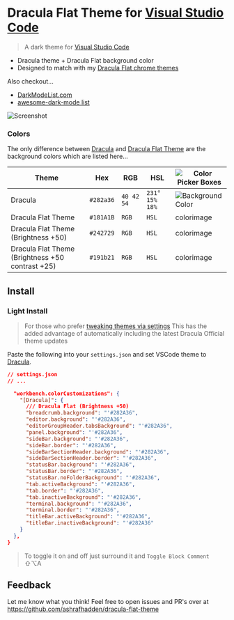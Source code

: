 <!-- TODO: Replace `Dracula Flat Theme` link in Colors section w/ marketplace URL -->

# Dracula Flat Theme for [Visual Studio Code](http://code.visualstudio.com)

> A dark theme for [Visual Studio Code](http://code.visualstudio.com)

- Dracula theme + Dracula Flat background color
- Designed to match with my [Dracula Flat chrome themes](https://www.themebeta.com/chrome/user/510929)

Also checkout...

- [DarkModeList.com](https://darkmodelist.com/)
- [awesome-dark-mode list](https://github.com/ashrafhadden/awesome-dark-mode)

![Screenshot](https://draculatheme.com/assets/img/screenshots/vscode.png)

### Colors

The only difference between [Dracula](https://marketplace.visualstudio.com/items?itemName=dracula-theme.theme-dracula)
and [Dracula Flat Theme](https://github.com/ashrafhadden/dracula-flat-theme) are the background colors which are listed here...

| Theme                                              | Hex       | RGB        | HSL            | ![Color Picker Boxes](https://draculatheme.com/assets/img/color-boxes/eyedropper.png) |
| -------------------------------------------------- | --------- | ---------- | -------------- | ------------------------------------------------------------------------------------- |
| Dracula                                            | `#282a36` | `40 42 54` | `231° 15% 18%` | ![Background Color](https://draculatheme.com/assets/img/color-boxes/background.png)   |
| Dracula Flat Theme                                | `#181A1B` | `RGB`      | `HSL`          | colorimage                                                                            |
| Dracula Flat Theme (Brightness +50)               | `#242729` | `RGB`      | `HSL`          | colorimage                                                                            |
| Dracula Flat Theme (Brightness +50 contrast +25) | `#191b21` | `RGB`      | `HSL`          | colorimage                                                                            |

## Install

### Light Install
> For those who prefer [tweaking themes via settings](https://code.visualstudio.com/docs/getstarted/themes#_customizing-a-color-theme)
> This has the added advantage of automatically including the latest Dracula Official theme updates

Paste the following into your `settings.json` and set VSCode theme to [Dracula](https://marketplace.visualstudio.com/items?itemName=dracula-theme.theme-dracula).

```json
// settings.json
// ...

  "workbench.colorCustomizations": {
    "[Dracula]": {
      /// Dracula Flat (Brightness +50)
      "breadcrumb.background": "'#282A36",
      "editor.background": "'#282A36",
      "editorGroupHeader.tabsBackground": "'#282A36",
      "panel.background": "'#282A36",
      "sideBar.background": "'#282A36",
      "sideBar.border": "'#282A36",
      "sideBarSectionHeader.background": "'#282A36",
      "sideBarSectionHeader.border": "'#282A36",
      "statusBar.background": "'#282A36",
      "statusBar.border": "'#282A36",
      "statusBar.noFolderBackground": "'#282A36",
      "tab.activeBackground": "'#282A36",
      "tab.border": "'#282A36",
      "tab.inactiveBackground": "'#282A36",
      "terminal.background": "'#282A36",
      "terminal.border": "'#282A36",
      "titleBar.activeBackground": "'#282A36",
      "titleBar.inactiveBackground": "'#282A36"
    }
  },
}

```
> To toggle it on and off just surround it and `Toggle Block Comment` ⇧⌥A

## Feedback

Let me know what you think! Feel free to open issues and PR's over at https://github.com/ashrafhadden/dracula-flat-theme
